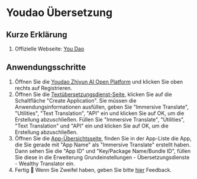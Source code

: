 # Youdao Übersetzung

## Kurze Erklärung

1. Offizielle Webseite: [You Dao](http://ai.youdao.com/)

## Anwendungsschritte

1. Öffnen Sie die [Youdao Zhiyun AI Open Platform](http://ai.youdao.com) und klicken Sie oben rechts auf Registrieren.
2. Öffnen Sie die [Textübersetzungsdienst-Seite](https://ai.youdao.com/console/#/service-singleton/text-translation), klicken Sie auf die Schaltfläche "Create Application". Sie müssen die Anwendungsinformationen ausfüllen, geben Sie "Immersive Translate", "Utilities", "Text Translation", "API" ein und klicken Sie auf OK, um die Erstellung abzuschließen. Füllen Sie "Immersive Translate", "Utilities", "Text Translation" und "API" ein und klicken Sie auf OK, um die Erstellung abzuschließen.
3. Öffnen Sie die [App-Übersichtsseite](https://ai.youdao.com/console/#/app-overview), finden Sie in der App-Liste die App, die Sie gerade mit "App Name" als "Immersive Translate" erstellt haben. Dann sehen Sie die "App ID" und "Key/Package Name/Bundle ID", füllen Sie diese in die Erweiterung Grundeinstellungen - Übersetzungsdienste - Wealthy Translator ein.
4. Fertig 🎉 Wenn Sie Zweifel haben, geben Sie bitte [hier](https://github.com/immersive-translate/immersive-translate/issues/137) Feedback.